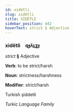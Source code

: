 ```yaml
---
id: xidëtli
slug: xidëtli
title: XİDËTLİ
sidebar_position: 442
hoverText: strict § Adjective
---
```


### xidëtli&emsp;<span kind="abugida">ɋɟʌ̆ʇʓɟ</span>

*strict* **§** Adjective

**Verb**: to be strict/harsh

**Noun**: strictness/harshness

**Modifier**: strict/harsh

Turkish şiddetli 

*Turkic Language Family*